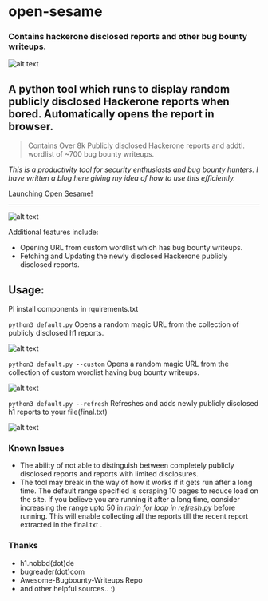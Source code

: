 # open-sesame

### Contains hackerone disclosed reports and other bug bounty writeups.


  ![alt text](https://github.com/humblelad/open-sesame/blob/master/images/osesame.png) 


## A python tool which runs to display random publicly disclosed Hackerone reports when bored. Automatically opens the report in browser. 

> Contains Over 8k Publicly disclosed Hackerone reports and addtl. wordlist of ~700 bug bounty writeups.

*This is a productivity tool for security enthusiasts and bug bounty hunters. I have written a blog here giving my idea of how to use this efficiently.*

[Launching Open Sesame! ](https://link.medium.com/jePsJr2Tr6)

---
![alt text](https://github.com/humblelad/open-sesame/blob/master/images/front.jpg) 

Additional features include:
  * Opening URL from custom wordlist which has bug bounty writeups.
  * Fetching and Updating the newly disclosed Hackerone publicly disclosed reports.

## Usage:
Pl install components in rquirements.txt




`python3 default.py` Opens a random magic URL from the collection of publicly disclosed h1 reports.

![alt text](https://github.com/humblelad/open-sesame/blob/master/images/default.jpg) 

`python3 default.py --custom` Opens a random magic URL from the collection of custom wordlist having bug bounty writeups.

![alt text](https://github.com/humblelad/open-sesame/blob/master/images/custom.jpg) 


`python3 default.py --refresh` Refreshes and adds newly publicly disclosed h1 reports to your file(final.txt)

![alt text](https://github.com/humblelad/open-sesame/blob/master/images/refresh.jpg) 


### Known Issues
  * The ability of not able to distinguish between completely publicly disclosed reports and reports with limited disclosures.
  * The tool may break in the way of how it works if it gets run after a long time. The default range specified is scraping 10 pages to reduce load on the site. If you believe you are running it after a long time, consider increasing the range upto 50 in *main for loop in refresh.py* before running. This will enable collecting all the reports till the recent report extracted in the final.txt .
  
 ### Thanks
  * h1.nobbd(dot)de
  * bugreader(dot)com
  * Awesome-Bugbounty-Writeups Repo
  * and other helpful sources.. :) 
  
